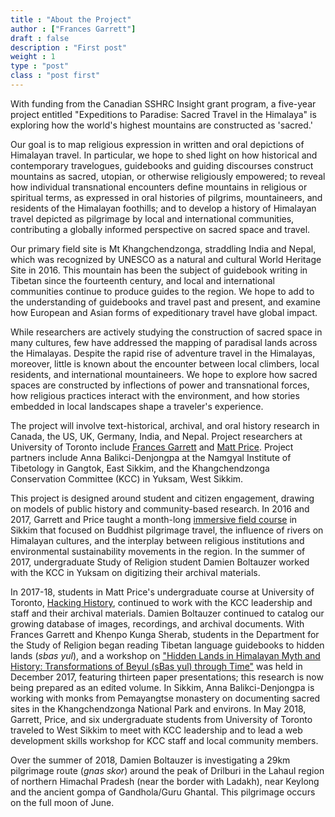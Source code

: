 ```yaml
---
title : "About the Project"
author : ["Frances Garrett"]
draft : false
description : "First post"
weight : 1
type : "post"
class : "post first"
---
```


With funding from the Canadian SSHRC Insight grant program, a five-year project entitled "Expeditions to Paradise: Sacred Travel in the Himalaya" is exploring how the world's highest mountains are constructed as 'sacred.'

Our goal is to map religious expression in written and oral depictions of Himalayan travel. In particular, we hope to shed light on how historical and contemporary travelogues, guidebooks and guiding discourses construct mountains as sacred, utopian, or otherwise religiously empowered; to reveal how individual transnational encounters define mountains in religious or spiritual terms, as expressed in oral histories of pilgrims, mountaineers, and residents of the Himalayan foothills; and to develop a history of Himalayan travel depicted as pilgrimage by local and international communities, contributing a globally informed perspective on sacred space and travel.

Our primary field site is Mt Khangchendzonga, straddling India and Nepal, which was recognized by UNESCO as a natural and cultural World Heritage Site in 2016. This mountain has been the subject of guidebook writing in Tibetan since the fourteenth century, and local and international communities continue to produce guides to the region. We hope to add to the understanding of guidebooks and travel past and present, and examine how European and Asian forms of expeditionary travel have global impact.

While researchers are actively studying the construction of sacred space in many cultures, few have addressed the mapping of paradisal lands across the Himalayas. Despite the rapid rise of adventure travel in the Himalayas, moreover, little is known about the encounter between local climbers, local residents, and international mountaineers. We hope to explore how sacred spaces are constructed by inflections of power and transnational forces, how religious practices interact with the environment, and how stories embedded in local landscapes shape a traveler's experience.

The project will involve text-historical, archival, and oral history research in Canada, the US, UK, Germany, India, and Nepal. Project researchers at University of Toronto include [Frances Garrett](http://francesgarrett.chass.utoronto.ca/) and [Matt Price](https://outdoors.hackinghistory.ca/team_member/matt-price/). Project partners include Anna Balikci-Denjongpa at the Namgyal Institute of Tibetology in Gangtok, East Sikkim, and the Khangchendzonga Conservation Committee (KCC) in Yuksam, West Sikkim.

This project is designed around student and citizen engagement, drawing on models of public history and community-based research. In 2016 and 2017, Garrett and Price taught a month-long [immersive field course](https://sikkim.hackinghistory.ca/) in Sikkim that focused on Buddhist pilgrimage travel, the influence of rivers on Himalayan cultures, and the interplay between religious institutions and environmental sustainability movements in the region. In the summer of 2017, undergraduate Study of Religion student Damien Boltauzer worked with the KCC in Yuksam on digitizing their archival materials.

In 2017-18, students in Matt Price's undergraduate course at University of Toronto, [Hacking History](https://2017.hackinghistory.ca/), continued to work with the KCC leadership and staff and their archival materials. Damien Boltauzer continued to catalog our growing database of images, recordings, and archival documents. With Frances Garrett and Khenpo Kunga Sherab, students in the Department for the Study of Religion began reading Tibetan language guidebooks to hidden lands (_sbas yul_), and a workshop on ["Hidden Lands in Himalayan Myth and History: Transformations of Beyul (sBas yul) through Time"](http://buddhiststudies.utoronto.ca/events/hiddenlands/) was held in December 2017, featuring thirteen paper presentations; this research is now being prepared as an edited volume. In Sikkim, Anna Balikci-Denjongpa is working with monks from Pemayangtse monastery on documenting sacred sites in the Khangchendzonga National Park and environs. In May 2018, Garrett, Price, and six undergraduate students from University of Toronto traveled to West Sikkim to meet with KCC leadership and to lead a web development skills workshop for KCC staff and local community members.

Over the summer of 2018, Damien Boltauzer is investigating a 29km pilgrimage route (_gnas skor_) around the peak of Drilburi in the Lahaul region of northern Himachal Pradesh (near the border with Ladakh), near Keylong and the ancient gompa of Gandhola/Guru Ghantal. This pilgrimage occurs on the full moon of June. 
